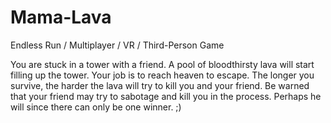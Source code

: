 # Mama-Lava
Endless Run / Multiplayer / VR / Third-Person Game

You are stuck in a tower with a friend. A pool of bloodthirsty lava will start filling up the tower. Your job is to reach heaven to escape. The longer you survive, the harder the lava will try to kill you and your friend. Be warned that your friend may try to sabotage and kill you in the process. Perhaps he will since there can only be one winner. ;)







